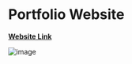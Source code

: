 # Portfolio Website 

**[Website Link](https://sourabgarg.github.io/Portfolio/)**

![image](https://github.com/SourabGarg/Portfolio/assets/112079423/3724e514-07f2-4f38-8268-538488f42d30)
